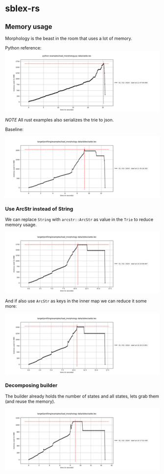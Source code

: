 # sblex-rs

## Memory usage

Morphology is the beast in the room that uses a lot of memory.

Python reference:
![Diagram showing memory usage of Python version](assets/images/python_baseline_memory_usage.png)

*NOTE* All rust examples also serializes the trie to json.

Baseline:

![Diagram showing memory usage of load_morphology](assets/images/rust_baseline_memory_usage.png)

### Use ArcStr instead of String

We can replace `String` with `arcstr::ArcStr` as value in the `Trie` to reduce memory usage.

![Diagram showing memory usage of load_morphology](assets/images/rust_use_arcstr_as_value_memory_usage.png)

And if also use `ArcStr` as keys in the inner map we can reduce it some more:

![Diagram showing memory usage of load_morphology](assets/images/rust_use_arcstr_as_key_memory_usage.png)

### Decomposing builder

The builder already holds the number of states and all states, lets grab them (and reuse the memory).

![Diagram showing memory usage of load_morphology](assets/images/rust_decompose_builder_memory_usage.png)

